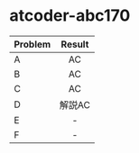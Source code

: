 # atcoder-abc170

| Problem | Result |
| :--- | :---: |
| A | AC |
| B | AC |
| C | AC |
| D | 解説AC |
| E | - |
| F | - |